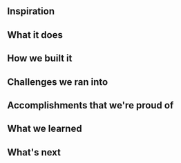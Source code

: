 ## Inspiration

## What it does

## How we built it

## Challenges we ran into

## Accomplishments that we're proud of

## What we learned

## What's next
